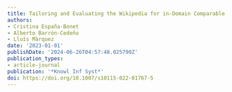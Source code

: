 ```yaml
---
title: Tailoring and Evaluating the Wikipedia for in-Domain Comparable Corpora Extraction
authors:
- Cristina España-Bonet
- Alberto Barrón-Cedeño
- Lluís Màrquez
date: '2023-01-01'
publishDate: '2024-06-26T04:57:48.025790Z'
publication_types:
- article-journal
publication: '*Knowl Inf Syst*'
doi: https://doi.org/10.1007/s10115-022-01767-5
---
```

